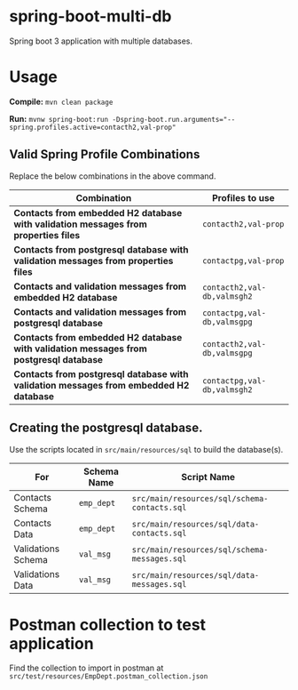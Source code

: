 # spring-boot-multi-db
Spring boot 3 application with multiple databases.

# Usage
**Compile:** `mvn clean package`

**Run:**  `mvnw spring-boot:run -Dspring-boot.run.arguments="--spring.profiles.active=contacth2,val-prop"`

## Valid Spring Profile Combinations

Replace the below combinations in the above command.

| Combination | Profiles to use |
| -------------- | ---------- |
| **Contacts from embedded H2 database with validation messages from properties files** | `contacth2,val-prop` |
| **Contacts from postgresql database with validation messages from properties files** | `contactpg,val-prop` |
| **Contacts and validation messages from embedded H2 database** | `contacth2,val-db,valmsgh2` |
| **Contacts and validation messages from postgresql database** | `contactpg,val-db,valmsgpg` |
| **Contacts from embedded H2 database with validation messages from postgresql database** | `contacth2,val-db,valmsgpg` |
| **Contacts from postgresql database with validation messages from embedded H2 database** | `contactpg,val-db,valmsgh2` |

## Creating the postgresql database.
Use the scripts located in `src/main/resources/sql` to build the database(s).

| **For** | **Schema Name** | **Script Name** |
| ------- | --------------- | --------------- |
| Contacts Schema | `emp_dept` | `src/main/resources/sql/schema-contacts.sql` |
| Contacts Data | `emp_dept` | `src/main/resources/sql/data-contacts.sql` |
| Validations Schema | `val_msg` | `src/main/resources/sql/schema-messages.sql` |
| Validations Data | `val_msg` | `src/main/resources/sql/data-messages.sql` |

# Postman collection to test application

Find the collection to import in postman at `src/test/resources/EmpDept.postman_collection.json`
